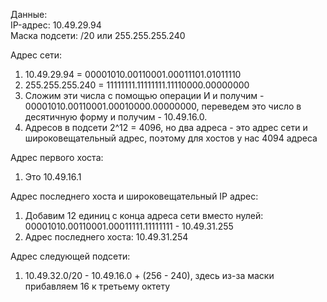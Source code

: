 Данные:  
IP-адрес: 10.49.29.94  
Маска подсети: /20 или 255.255.255.240

Адрес сети:
1. 10.49.29.94 = 00001010.00110001.00011101.01011110
2. 255.255.255.240 = 11111111.11111111.11110000.00000000
3. Сложим эти числа с помощью операции И и получим - 00001010.00110001.00010000.00000000, переведем это число в десятичную форму и получим - 10.49.16.0. 
4. Адресов в подсети 2^12 = 4096, но два адреса - это адрес сети и широковещательный адрес, поэтому для хостов у нас 4094 адреса

Адрес первого хоста:
1. Это 10.49.16.1

Адрес последнего хоста и широковещательный IP адрес:
1. Добавим 12 единиц с конца адреса сети вместо нулей: 00001010.00110001.00011111.11111111 - 10.49.31.255 
2. Адрес последнего хоста: 10.49.31.254

Адрес следующей подсети: 
1. 10.49.32.0/20 - 10.49.16.0 + (256 - 240), здесь из-за маски прибавляем 16 к третьему октету